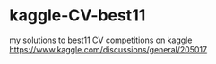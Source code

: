 # kaggle-CV-best11

my solutions to best11 CV competitions on kaggle
https://www.kaggle.com/discussions/general/205017
